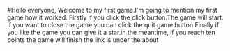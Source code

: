 #Hello everyone, Welcome to my first game.I'm going to mention my first game how it  worked. Firstly if you click the click button.The game will start. if you want to close the game you can click  the quit game button.Finally if you like the game you can give it a star.in the meantime, if you reach ten points the game will finish
the link is under the about
